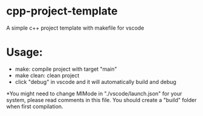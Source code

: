 # cpp-project-template
A simple c++ project template with makefile for vscode

# Usage:

  - make: compile project with target "main"
  - make clean: clean project
  - click "debug" in vscode and it will automatically build and debug

*You might need to change MIMode in "./vscode/launch.json" for your system, please read comments in this file. You should create a "build" folder when first compilation.

